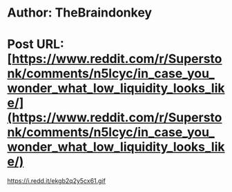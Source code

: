 # Author: TheBraindonkey
# Post URL: [https://www.reddit.com/r/Superstonk/comments/n5lcyc/in_case_you_wonder_what_low_liquidity_looks_like/](https://www.reddit.com/r/Superstonk/comments/n5lcyc/in_case_you_wonder_what_low_liquidity_looks_like/)


https://i.redd.it/ekgb2q2y5cx61.gif
